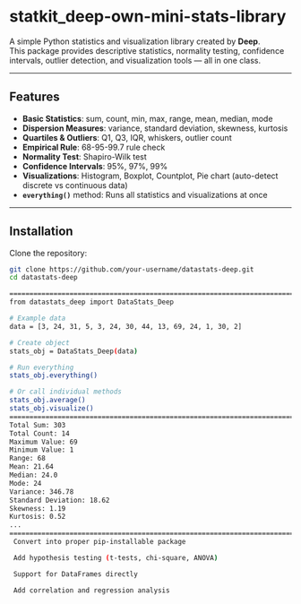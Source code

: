 # statkit_deep-own-mini-stats-library

A simple Python statistics and visualization library created by **Deep**.  
This package provides descriptive statistics, normality testing, confidence intervals, outlier detection, and visualization tools — all in one class.

---

##  Features
- **Basic Statistics**: sum, count, min, max, range, mean, median, mode  
- **Dispersion Measures**: variance, standard deviation, skewness, kurtosis  
- **Quartiles & Outliers**: Q1, Q3, IQR, whiskers, outlier count  
- **Empirical Rule**: 68-95-99.7 rule check  
- **Normality Test**: Shapiro-Wilk test  
- **Confidence Intervals**: 95%, 97%, 99%  
- **Visualizations**: Histogram, Boxplot, Countplot, Pie chart (auto-detect discrete vs continuous data)  
- **`everything()`** method: Runs all statistics and visualizations at once  

---

##  Installation
Clone the repository:
```bash
git clone https://github.com/your-username/datastats-deep.git
cd datastats-deep

===========================================================================================================================
from datastats_deep import DataStats_Deep

# Example data
data = [3, 24, 31, 5, 3, 24, 30, 44, 13, 69, 24, 1, 30, 2]

# Create object
stats_obj = DataStats_Deep(data)

# Run everything
stats_obj.everything()

# Or call individual methods
stats_obj.average()
stats_obj.visualize()
=============================================================================================================================
Total Sum: 303
Total Count: 14
Maximum Value: 69
Minimum Value: 1
Range: 68
Mean: 21.64
Median: 24.0
Mode: 24
Variance: 346.78
Standard Deviation: 18.62
Skewness: 1.19
Kurtosis: 0.52
...
============================================================================================================================
 Convert into proper pip-installable package

 Add hypothesis testing (t-tests, chi-square, ANOVA)

 Support for DataFrames directly

 Add correlation and regression analysis
